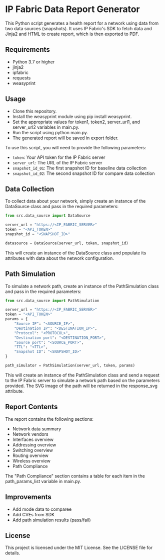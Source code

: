 # IP Fabric Data Report Generator
This Python script generates a health report for a network using data from two data sources (snapshots). It uses IP Fabric's SDK to fetch data and Jinja2 and HTML to create report, which is then exported to PDF. 

## Requirements
* Python 3.7 or higher 
* jinja2
* ipfabric
* requests
* weasyprint

## Usage
* Clone this repository.
* Install the weasyprint module using pip install weasyprint.
* Set the appropriate values for token1, token2, server_url1, and server_url2 variables in main.py.
* Run the script using python main.py.
* The generated report will be saved in export folder.

To use this script, you will need to provide the following parameters:

* `token`: Your API token for the IP Fabric server
* `server_url`: The URL of the IP Fabric server
* `snapshot_id_01`: The first snapshot ID for baseline data collection
* `snapshot_id_02`: The second snapshot ID for compare data collection


## Data Collection
To collect data about your network, simply create an instance of the DataSource class and pass in the required parameters:

```python
from src.data_source import DataSource

server_url = "https://<IP_FABRIC_SERVER>"
token = "<API_TOKEN>"
snapshot_id = "<SNAPSHOT_ID>"

datasource = DataSource(server_url, token, snapshot_id)
```
This will create an instance of the DataSource class and populate its attributes with data about the network configuration.

## Path Simulation
To simulate a network path, create an instance of the PathSimulation class and pass in the required parameters:

```python
from src.data_source import PathSimulation

server_url = "https://<IP_FABRIC_SERVER>"
token = "<API_TOKEN>"
params = {
    "Source IP": "<SOURCE_IP>",
    "Destination IP": "<DESTINATION_IP>",
    "Protocol": "<PROTOCOL>",
    "Destination port": "<DESTINATION_PORT>",
    "Source port": "<SOURCE_PORT>",
    "TTL": "<TTL>",
    "Snapshot ID": "<SNAPSHOT_ID>"
}

path_simulator = PathSimulation(server_url, token, params)
```
This will create an instance of the PathSimulation class and send a request to the IP Fabric server to simulate a network path based on the parameters provided. The SVG image of the path will be returned in the response_svg attribute.

## Report Contents
The report contains the following sections:

* Network data summary 
* Network vendors
* Interfaces overview
* Addressing overview
* Switching overview
* Routing overview
* Wireless overview
* Path Compliance

The "Path Compliance" section contains a table for each item in the path_params_list variable in main.py.

## Improvements

* Add mode data to comparee
* Add CVEs from SDK
* Add path simulation results (pass/fail)

## License
This project is licensed under the MIT License. See the LICENSE file for details.
